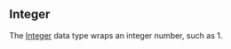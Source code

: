 Integer
-------

The [Integer](https://docs.oracle.com/en/java/javase/17/docs/api/java.base/java/lang/Integer.html) data type wraps an integer number, such as 1.


